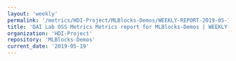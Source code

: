 ```yaml
---
layout: 'weekly'
permalink: '/metrics/HDI-Project/MLBlocks-Demos/WEEKLY-REPORT-2019-05-19'
title: 'DAI Lab OSS Metrics Metrics report for MLBlocks-Demos | WEEKLY-REPORT-2019-05-19'
organization: 'HDI-Project'
repository: 'MLBlocks-Demos'
current_date: '2019-05-19'
---
```

